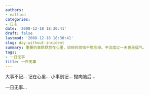 ```yaml
---
authors:
- eallion
categories:
- 日志
date: '2008-12-18 18:30:41'
draft: false
lastmod: '2008-12-18 18:30:41'
slug: day-without-incident
summary: 重要的事默默放在心里，琐碎的烦恼干脆忘掉。平淡度过一天也是福气。
tags:
- 一日无事
title: 一日无事
---
```


大事不记... 记在心里...
小事别记... 抛向脑后...

一日无事...
